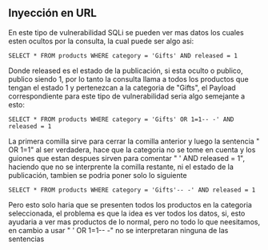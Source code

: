 
## Inyección en URL

En este tipo de vulnerabilidad SQLi se pueden ver mas datos los cuales esten ocultos por la consulta, la cual puede ser algo asi:

	SELECT * FROM products WHERE category = 'Gifts' AND released = 1

Donde released es el estado de la publicación, si esta oculto o publico, publico siendo 1, por lo tanto la consulta llama a todos los productos que tengan el estado 1 y pertenezcan a la categoria de "Gifts", el Payload correspondiente para este tipo de vulnerabilidad seria algo semejante a esto:

	SELECT * FROM products WHERE category = 'Gifts' OR 1=1-- -' AND released = 1

La primera comilla sirve para cerrar la comilla anterior y luego la sentencia " OR 1=1" al ser verdadera, hace que la categoria no se tome en cuenta y los guiones que estan despues sirven para comentar " ' AND released = 1", haciendo que no se interprente la comilla restante, ni el estado de la publicación, tambien se podria poner solo lo siguiente

	SELECT * FROM products WHERE category = 'Gifts'-- -' AND released = 1

Pero esto solo haria que se presenten todos los productos en la categoria seleccionada, el problema es que la idea es ver todos los datos, si, esto ayudaria a ver mas productos de lo normal, pero no todo lo que neesitamos, en cambio a usar " ' OR 1=1-- -" no se interpretaran ninguna de las sentencias













